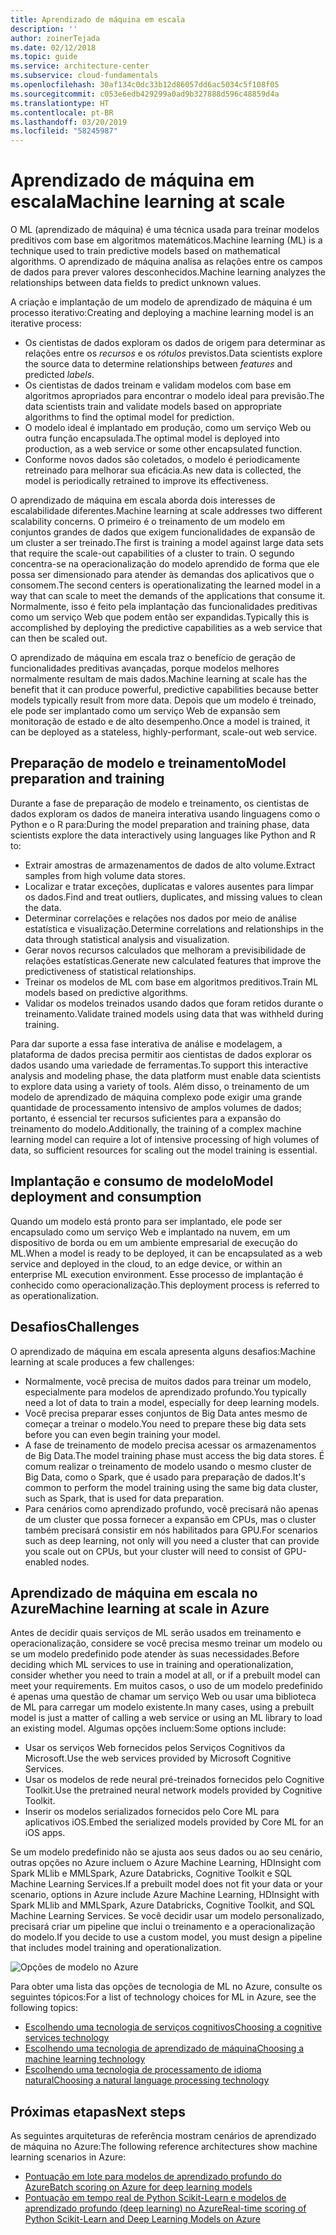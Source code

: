 ```yaml
---
title: Aprendizado de máquina em escala
description: ''
author: zoinerTejada
ms.date: 02/12/2018
ms.topic: guide
ms.service: architecture-center
ms.subservice: cloud-fundamentals
ms.openlocfilehash: 30af134c0dc33b12d86057dd6ac5034c5f108f05
ms.sourcegitcommit: c053e6edb429299a0ad9b327888d596c48859d4a
ms.translationtype: HT
ms.contentlocale: pt-BR
ms.lasthandoff: 03/20/2019
ms.locfileid: "58245987"
---
```

# <a name="machine-learning-at-scale"></a><span data-ttu-id="5924a-102">Aprendizado de máquina em escala</span><span class="sxs-lookup"><span data-stu-id="5924a-102">Machine learning at scale</span></span>

<span data-ttu-id="5924a-103">O ML (aprendizado de máquina) é uma técnica usada para treinar modelos preditivos com base em algoritmos matemáticos.</span><span class="sxs-lookup"><span data-stu-id="5924a-103">Machine learning (ML) is a technique used to train predictive models based on mathematical algorithms.</span></span> <span data-ttu-id="5924a-104">O aprendizado de máquina analisa as relações entre os campos de dados para prever valores desconhecidos.</span><span class="sxs-lookup"><span data-stu-id="5924a-104">Machine learning analyzes the relationships between data fields to predict unknown values.</span></span>

<span data-ttu-id="5924a-105">A criação e implantação de um modelo de aprendizado de máquina é um processo iterativo:</span><span class="sxs-lookup"><span data-stu-id="5924a-105">Creating and deploying a machine learning model is an iterative process:</span></span>

- <span data-ttu-id="5924a-106">Os cientistas de dados exploram os dados de origem para determinar as relações entre os *recursos* e os *rótulos* previstos.</span><span class="sxs-lookup"><span data-stu-id="5924a-106">Data scientists explore the source data to determine relationships between *features* and predicted *labels*.</span></span>
- <span data-ttu-id="5924a-107">Os cientistas de dados treinam e validam modelos com base em algoritmos apropriados para encontrar o modelo ideal para previsão.</span><span class="sxs-lookup"><span data-stu-id="5924a-107">The data scientists train and validate models based on appropriate algorithms to find the optimal model for prediction.</span></span>
- <span data-ttu-id="5924a-108">O modelo ideal é implantado em produção, como um serviço Web ou outra função encapsulada.</span><span class="sxs-lookup"><span data-stu-id="5924a-108">The optimal model is deployed into production, as a web service or some other encapsulated function.</span></span>
- <span data-ttu-id="5924a-109">Conforme novos dados são coletados, o modelo é periodicamente retreinado para melhorar sua eficácia.</span><span class="sxs-lookup"><span data-stu-id="5924a-109">As new data is collected, the model is periodically retrained to improve its effectiveness.</span></span>

<span data-ttu-id="5924a-110">O aprendizado de máquina em escala aborda dois interesses de escalabilidade diferentes.</span><span class="sxs-lookup"><span data-stu-id="5924a-110">Machine learning at scale addresses two different scalability concerns.</span></span> <span data-ttu-id="5924a-111">O primeiro é o treinamento de um modelo em conjuntos grandes de dados que exigem funcionalidades de expansão de um cluster a ser treinado.</span><span class="sxs-lookup"><span data-stu-id="5924a-111">The first is training a model against large data sets that require the scale-out capabilities of a cluster to train.</span></span> <span data-ttu-id="5924a-112">O segundo concentra-se na operacionalização do modelo aprendido de forma que ele possa ser dimensionado para atender às demandas dos aplicativos que o consomem.</span><span class="sxs-lookup"><span data-stu-id="5924a-112">The second centers is operationalizating the learned model in a way that can scale to meet the demands of the applications that consume it.</span></span> <span data-ttu-id="5924a-113">Normalmente, isso é feito pela implantação das funcionalidades preditivas como um serviço Web que podem então ser expandidas.</span><span class="sxs-lookup"><span data-stu-id="5924a-113">Typically this is accomplished by deploying the predictive capabilities as a web service that can then be scaled out.</span></span>

<span data-ttu-id="5924a-114">O aprendizado de máquina em escala traz o benefício de geração de funcionalidades preditivas avançadas, porque modelos melhores normalmente resultam de mais dados.</span><span class="sxs-lookup"><span data-stu-id="5924a-114">Machine learning at scale has the benefit that it can produce powerful, predictive capabilities because better models typically result from more data.</span></span> <span data-ttu-id="5924a-115">Depois que um modelo é treinado, ele pode ser implantado como um serviço Web de expansão sem monitoração de estado e de alto desempenho.</span><span class="sxs-lookup"><span data-stu-id="5924a-115">Once a model is trained, it can be deployed as a stateless, highly-performant, scale-out web service.</span></span>

## <a name="model-preparation-and-training"></a><span data-ttu-id="5924a-116">Preparação de modelo e treinamento</span><span class="sxs-lookup"><span data-stu-id="5924a-116">Model preparation and training</span></span>

<span data-ttu-id="5924a-117">Durante a fase de preparação de modelo e treinamento, os cientistas de dados exploram os dados de maneira interativa usando linguagens como o Python e o R para:</span><span class="sxs-lookup"><span data-stu-id="5924a-117">During the model preparation and training phase, data scientists explore the data interactively using languages like Python and R to:</span></span>

- <span data-ttu-id="5924a-118">Extrair amostras de armazenamentos de dados de alto volume.</span><span class="sxs-lookup"><span data-stu-id="5924a-118">Extract samples from high volume data stores.</span></span>
- <span data-ttu-id="5924a-119">Localizar e tratar exceções, duplicatas e valores ausentes para limpar os dados.</span><span class="sxs-lookup"><span data-stu-id="5924a-119">Find and treat outliers, duplicates, and missing values to clean the data.</span></span>
- <span data-ttu-id="5924a-120">Determinar correlações e relações nos dados por meio de análise estatística e visualização.</span><span class="sxs-lookup"><span data-stu-id="5924a-120">Determine correlations and relationships in the data through statistical analysis and visualization.</span></span>
- <span data-ttu-id="5924a-121">Gerar novos recursos calculados que melhoram a previsibilidade de relações estatísticas.</span><span class="sxs-lookup"><span data-stu-id="5924a-121">Generate new calculated features that improve the predictiveness of statistical relationships.</span></span>
- <span data-ttu-id="5924a-122">Treinar os modelos de ML com base em algoritmos preditivos.</span><span class="sxs-lookup"><span data-stu-id="5924a-122">Train ML models based on predictive algorithms.</span></span>
- <span data-ttu-id="5924a-123">Validar os modelos treinados usando dados que foram retidos durante o treinamento.</span><span class="sxs-lookup"><span data-stu-id="5924a-123">Validate trained models using data that was withheld during training.</span></span>

<span data-ttu-id="5924a-124">Para dar suporte a essa fase interativa de análise e modelagem, a plataforma de dados precisa permitir aos cientistas de dados explorar os dados usando uma variedade de ferramentas.</span><span class="sxs-lookup"><span data-stu-id="5924a-124">To support this interactive analysis and modeling phase, the data platform must enable data scientists to explore data using a variety of tools.</span></span> <span data-ttu-id="5924a-125">Além disso, o treinamento de um modelo de aprendizado de máquina complexo pode exigir uma grande quantidade de processamento intensivo de amplos volumes de dados; portanto, é essencial ter recursos suficientes para a expansão do treinamento do modelo.</span><span class="sxs-lookup"><span data-stu-id="5924a-125">Additionally, the training of a complex machine learning model can require a lot of intensive processing of high volumes of data, so sufficient resources for scaling out the model training is essential.</span></span>

## <a name="model-deployment-and-consumption"></a><span data-ttu-id="5924a-126">Implantação e consumo de modelo</span><span class="sxs-lookup"><span data-stu-id="5924a-126">Model deployment and consumption</span></span>

<span data-ttu-id="5924a-127">Quando um modelo está pronto para ser implantado, ele pode ser encapsulado como um serviço Web e implantado na nuvem, em um dispositivo de borda ou em um ambiente empresarial de execução do ML.</span><span class="sxs-lookup"><span data-stu-id="5924a-127">When a model is ready to be deployed, it can be encapsulated as a web service and deployed in the cloud, to an edge device, or within an enterprise ML execution environment.</span></span> <span data-ttu-id="5924a-128">Esse processo de implantação é conhecido como operacionalização.</span><span class="sxs-lookup"><span data-stu-id="5924a-128">This deployment process is referred to as operationalization.</span></span>

## <a name="challenges"></a><span data-ttu-id="5924a-129">Desafios</span><span class="sxs-lookup"><span data-stu-id="5924a-129">Challenges</span></span>

<span data-ttu-id="5924a-130">O aprendizado de máquina em escala apresenta alguns desafios:</span><span class="sxs-lookup"><span data-stu-id="5924a-130">Machine learning at scale produces a few challenges:</span></span>

- <span data-ttu-id="5924a-131">Normalmente, você precisa de muitos dados para treinar um modelo, especialmente para modelos de aprendizado profundo.</span><span class="sxs-lookup"><span data-stu-id="5924a-131">You typically need a lot of data to train a model, especially for deep learning models.</span></span>
- <span data-ttu-id="5924a-132">Você precisa preparar esses conjuntos de Big Data antes mesmo de começar a treinar o modelo.</span><span class="sxs-lookup"><span data-stu-id="5924a-132">You need to prepare these big data sets before you can even begin training your model.</span></span>
- <span data-ttu-id="5924a-133">A fase de treinamento de modelo precisa acessar os armazenamentos de Big Data.</span><span class="sxs-lookup"><span data-stu-id="5924a-133">The model training phase must access the big data stores.</span></span> <span data-ttu-id="5924a-134">É comum realizar o treinamento de modelo usando o mesmo cluster de Big Data, como o Spark, que é usado para preparação de dados.</span><span class="sxs-lookup"><span data-stu-id="5924a-134">It's common to perform the model training using the same big data cluster, such as Spark, that is used for data preparation.</span></span>
- <span data-ttu-id="5924a-135">Para cenários como aprendizado profundo, você precisará não apenas de um cluster que possa fornecer a expansão em CPUs, mas o cluster também precisará consistir em nós habilitados para GPU.</span><span class="sxs-lookup"><span data-stu-id="5924a-135">For scenarios such as deep learning, not only will you need a cluster that can provide you scale out on CPUs, but your cluster will need to consist of GPU-enabled nodes.</span></span>

## <a name="machine-learning-at-scale-in-azure"></a><span data-ttu-id="5924a-136">Aprendizado de máquina em escala no Azure</span><span class="sxs-lookup"><span data-stu-id="5924a-136">Machine learning at scale in Azure</span></span>

<span data-ttu-id="5924a-137">Antes de decidir quais serviços de ML serão usados em treinamento e operacionalização, considere se você precisa mesmo treinar um modelo ou se um modelo predefinido pode atender às suas necessidades.</span><span class="sxs-lookup"><span data-stu-id="5924a-137">Before deciding which ML services to use in training and operationalization, consider whether you need to train a model at all, or if a prebuilt model can meet your requirements.</span></span> <span data-ttu-id="5924a-138">Em muitos casos, o uso de um modelo predefinido é apenas uma questão de chamar um serviço Web ou usar uma biblioteca de ML para carregar um modelo existente.</span><span class="sxs-lookup"><span data-stu-id="5924a-138">In many cases, using a prebuilt model is just a matter of calling a web service or using an ML library to load an existing model.</span></span> <span data-ttu-id="5924a-139">Algumas opções incluem:</span><span class="sxs-lookup"><span data-stu-id="5924a-139">Some options include:</span></span>

- <span data-ttu-id="5924a-140">Usar os serviços Web fornecidos pelos Serviços Cognitivos da Microsoft.</span><span class="sxs-lookup"><span data-stu-id="5924a-140">Use the web services provided by Microsoft Cognitive Services.</span></span>
- <span data-ttu-id="5924a-141">Usar os modelos de rede neural pré-treinados fornecidos pelo Cognitive Toolkit.</span><span class="sxs-lookup"><span data-stu-id="5924a-141">Use the pretrained neural network models provided by Cognitive Toolkit.</span></span>
- <span data-ttu-id="5924a-142">Inserir os modelos serializados fornecidos pelo Core ML para aplicativos iOS.</span><span class="sxs-lookup"><span data-stu-id="5924a-142">Embed the serialized models provided by Core ML for an iOS apps.</span></span>

<span data-ttu-id="5924a-143">Se um modelo predefinido não se ajusta aos seus dados ou ao seu cenário, outras opções no Azure incluem o Azure Machine Learning, HDInsight com Spark MLlib e MMLSpark, Azure Databricks, Cognitive Toolkit e SQL Machine Learning Services.</span><span class="sxs-lookup"><span data-stu-id="5924a-143">If a prebuilt model does not fit your data or your scenario, options in Azure include Azure Machine Learning, HDInsight with Spark MLlib and MMLSpark, Azure Databricks, Cognitive Toolkit, and SQL Machine Learning Services.</span></span> <span data-ttu-id="5924a-144">Se você decidir usar um modelo personalizado, precisará criar um pipeline que inclui o treinamento e a operacionalização do modelo.</span><span class="sxs-lookup"><span data-stu-id="5924a-144">If you decide to use a custom model, you must design a pipeline that includes model training and operationalization.</span></span>

![Opções de modelo no Azure](./images/machine-learning-model-training-and-deployment.png)

<span data-ttu-id="5924a-146">Para obter uma lista das opções de tecnologia de ML no Azure, consulte os seguintes tópicos:</span><span class="sxs-lookup"><span data-stu-id="5924a-146">For a list of technology choices for ML in Azure, see the following topics:</span></span>

- [<span data-ttu-id="5924a-147">Escolhendo uma tecnologia de serviços cognitivos</span><span class="sxs-lookup"><span data-stu-id="5924a-147">Choosing a cognitive services technology</span></span>](../technology-choices/cognitive-services.md)
- [<span data-ttu-id="5924a-148">Escolhendo uma tecnologia de aprendizado de máquina</span><span class="sxs-lookup"><span data-stu-id="5924a-148">Choosing a machine learning technology</span></span>](../technology-choices/data-science-and-machine-learning.md)
- [<span data-ttu-id="5924a-149">Escolhendo uma tecnologia de processamento de idioma natural</span><span class="sxs-lookup"><span data-stu-id="5924a-149">Choosing a natural language processing technology</span></span>](../technology-choices/natural-language-processing.md)

## <a name="next-steps"></a><span data-ttu-id="5924a-150">Próximas etapas</span><span class="sxs-lookup"><span data-stu-id="5924a-150">Next steps</span></span>

<span data-ttu-id="5924a-151">As seguintes arquiteturas de referência mostram cenários de aprendizado de máquina no Azure:</span><span class="sxs-lookup"><span data-stu-id="5924a-151">The following reference architectures show machine learning scenarios in Azure:</span></span>

- [<span data-ttu-id="5924a-152">Pontuação em lote para modelos de aprendizado profundo do Azure</span><span class="sxs-lookup"><span data-stu-id="5924a-152">Batch scoring on Azure for deep learning models</span></span>](../../reference-architectures/ai/batch-scoring-deep-learning.md)
- [<span data-ttu-id="5924a-153">Pontuação em tempo real de Python Scikit-Learn e modelos de aprendizado profundo (deep learning) no Azure</span><span class="sxs-lookup"><span data-stu-id="5924a-153">Real-time scoring of Python Scikit-Learn and Deep Learning Models on Azure</span></span>](../../reference-architectures/ai/realtime-scoring-python.md)